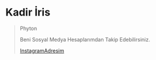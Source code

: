 # Kadir İris


> Phyton
>
> Beni Sosyal Medya Hesaplarımdan Takip Edebilirsiniz.
>
> [InstagramAdresim](https://www.instagram.com/irisakadir0/)
>
> 
